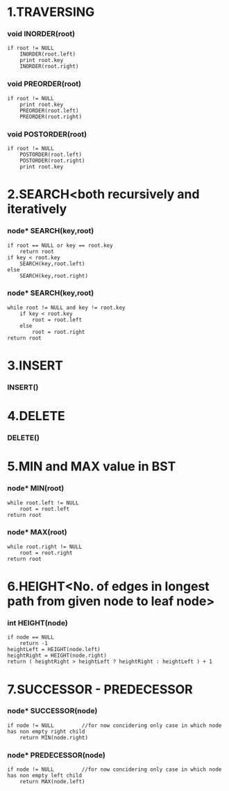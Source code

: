 
# 1.TRAVERSING
### void INORDER(root)				
	if root != NULL
		INORDER(root.left)
		print root.key
		INORDER(root.right)
		
### void PREORDER(root)				
	if root != NULL
		print root.key
		PREORDER(root.left)
		PREORDER(root.right)
		
### void POSTORDER(root)				
	if root != NULL
		POSTORDER(root.left)
		POSTORDER(root.right)
		print root.key

# 2.SEARCH<both recursively and iteratively
### node* SEARCH(key,root)
	if root == NULL or key == root.key
		return root
	if key < root.key
		SEARCH(key,root.left)
	else
		SEARCH(key,root.right)

### node* SEARCH(key,root)
	while root != NULL and key != root.key
		if key < root.key
			root = root.left
		else
			root = root.right
	return root

# 3.INSERT
### INSERT()

# 4.DELETE
### DELETE()

# 5.MIN and MAX value in BST
### node* MIN(root)
	while root.left != NULL
		root = root.left
	return root

### node* MAX(root)
	while root.right != NULL
		root = root.right
	return root

# 6.HEIGHT<No. of edges in longest path from given node to leaf node>
### int HEIGHT(node)
	if node == NULL
		return -1
	heightLeft = HEIGHT(node.left)
	heightRight = HEIGHT(node.right)
	return ( heightRight > heightLeft ? heightRight : heightLeft ) + 1

# 7.SUCCESSOR - PREDECESSOR
### node* SUCCESSOR(node) 
	if node != NULL			//for now concidering only case in which node has non empty right child 
		return MIN(node.right)
	

### node* PREDECESSOR(node)
	if node != NULL			//for now concidering only case in which node has non empty left child 
		return MAX(node.left)

